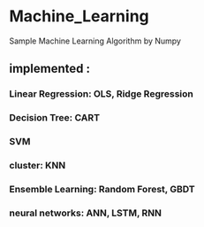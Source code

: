 # Machine_Learning
Sample Machine Learning Algorithm by Numpy 
## implemented : ##
### Linear Regression: OLS, Ridge Regression ###
### Decision Tree: CART ###
### SVM ###
### cluster: KNN ###
### Ensemble Learning: Random Forest,  GBDT ###
### neural networks: ANN, LSTM, RNN ###
